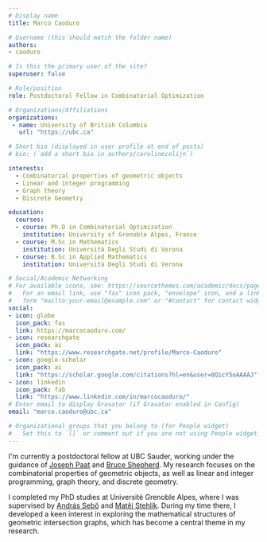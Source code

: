 ```yaml
---
# Display name
title: Marco Caoduro

# Username (this should match the folder name)
authors:
- caoduro

# Is this the primary user of the site?
superuser: false

# Role/position
role: Postdoctoral Fellow in Combinatorial Optimization

# Organizations/Affiliations
organizations:
 - name: University of British Columbia
   url: "https://ubc.ca"

# Short bio (displayed in user profile at end of posts)
# bio: (`add a short bio in authors/carolinecolijn`)

interests:
  - Combinatorial properties of geometric objects
  - Linear and integer programming
  - Graph theory
  - Discrete Geometry

education:
  courses:
  - course: Ph.D in Combinatorial Optimization
    institution: University of Grenoble Alpes, France
  - course: M.Sc in Mathematics
    institution: Università Degli Studi di Verona
  - course: B.Sc in Applied Mathematics
    institution: Università Degli Studi di Verona

# Social/Academic Networking
# For available icons, see: https://sourcethemes.com/academic/docs/page-builder/#icons
#   For an email link, use "fas" icon pack, "envelope" icon, and a link in the
#   form "mailto:your-email@example.com" or "#contact" for contact widget.
social:
- icon: globe
  icon_pack: fas
  link: https://marcocaoduro.com/
- icon: researchgate
  icon_pack: ai
  link: "https://www.researchgate.net/profile/Marco-Caoduro"
- icon: google-scholar
  icon_pack: ai
  link: "https://scholar.google.com/citations?hl=en&user=0QicY5oAAAAJ"
- icon: linkedin
  icon_pack: fab
  link: "https://www.linkedin.com/in/marcocaoduro/"
# Enter email to display Gravatar (if Gravatar enabled in Config)
email: "marco.caoduro@ubc.ca"

# Organizational groups that you belong to (for People widget)
#   Set this to `[]` or comment out if you are not using People widget.
---
```


I'm currently a postdoctoral fellow at UBC Sauder, working under the guidance of
[Joseph Paat](https://sites.google.com/site/josephspaat/) and [Bruce
Shepherd](https://bshepherd.ca/). My research focuses on the combinatorial
properties of geometric objects, as well as linear and integer programming,
graph theory, and discrete geometry.

I completed my PhD studies at Université Grenoble Alpes, where I was
supervised by [András Sebő](https://pagesperso.g-scop.grenoble-inp.fr/~seboa/)
and [Matěj Stehlík](https://www.irif.fr/en/users/matej/index). During my time
there, I developed a keen interest in exploring the mathematical structures of
geometric intersection graphs, which has become a central theme in my research.
